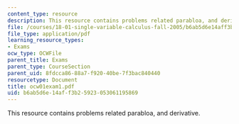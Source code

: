 ```yaml
---
content_type: resource
description: This resource contains problems related parabloa, and derivative.
file: /courses/18-01-single-variable-calculus-fall-2005/b6ab5d6e14aff3b25923053061195869_ocw01exam1.pdf
file_type: application/pdf
learning_resource_types:
- Exams
ocw_type: OCWFile
parent_title: Exams
parent_type: CourseSection
parent_uid: 8fdcca86-88a7-f920-40be-7f3bac840440
resourcetype: Document
title: ocw01exam1.pdf
uid: b6ab5d6e-14af-f3b2-5923-053061195869
---
```

This resource contains problems related parabloa, and derivative.

